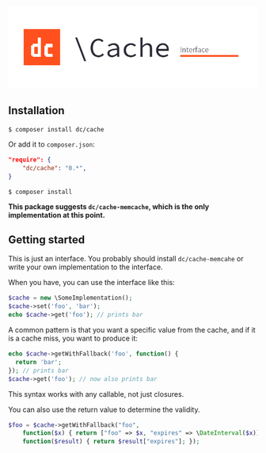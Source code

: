 ![DC\Cache - Caching interface](logo.png)

## Installation

```
$ composer install dc/cache
```

Or add it to `composer.json`:

```json
"require": {
	"dc/cache": "0.*",
}
```

```
$ composer install
```

**This package suggests `dc/cache-memcache`, which is the only implementation at this point.**

## Getting started

This is just an interface. You probably should install `dc/cache-memcahe` or write your own implementation to the interface.

When you have, you can use the interface like this:

```php
$cache = new \SomeImplementation();
$cache->set('foo', 'bar');
echo $cache->get('foo'); // prints bar
```

A common pattern is that you want a specific value from the cache, and if it is a cache miss, you want to produce it:

```php
echo $cache->getWithFallback('foo', function() {
  return 'bar';
}); // prints bar
$cache->get('foo'); // now also prints bar
```

This syntax works with any callable, not just closures.

You can also use the return value to determine the validity.

```php
$foo = $cache->getWithFallback("foo", 
    function($x) { return ["foo" => $x, "expires" => \DateInterval($x)]; }, 
    function($result) { return $result["expires"]; });
```